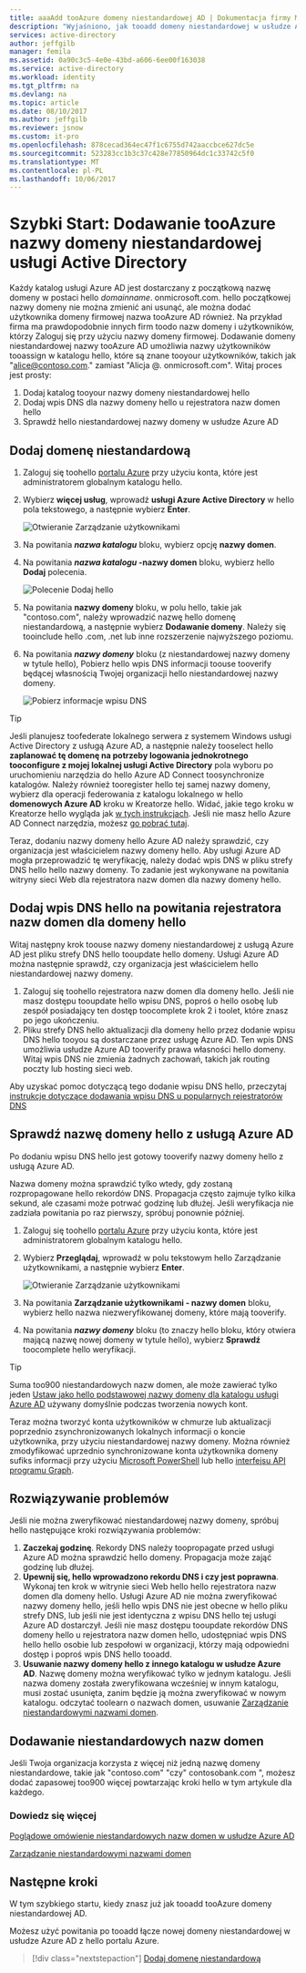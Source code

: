 ```yaml
---
title: aaaAdd tooAzure domeny niestandardowej AD | Dokumentacja firmy Microsoft
description: "Wyjaśniono, jak tooadd domeny niestandardowej w usłudze Azure Active Directory."
services: active-directory
author: jeffgilb
manager: femila
ms.assetid: 0a90c3c5-4e0e-43bd-a606-6ee00f163038
ms.service: active-directory
ms.workload: identity
ms.tgt_pltfrm: na
ms.devlang: na
ms.topic: article
ms.date: 08/10/2017
ms.author: jeffgilb
ms.reviewer: jsnow
ms.custom: it-pro
ms.openlocfilehash: 878cecad364ec47f1c6755d742aaccbce627dc5e
ms.sourcegitcommit: 523283cc1b3c37c428e77850964dc1c33742c5f0
ms.translationtype: MT
ms.contentlocale: pl-PL
ms.lasthandoff: 10/06/2017
---
```

# <a name="quickstart-add-a-custom-domain-name-tooazure-active-directory"></a>Szybki Start: Dodawanie tooAzure nazwy domeny niestandardowej usługi Active Directory

Każdy katalog usługi Azure AD jest dostarczany z początkową nazwę domeny w postaci hello *domainname*. onmicrosoft.com. hello początkowej nazwy domeny nie można zmienić ani usunąć, ale można dodać użytkownika domeny firmowej nazwa tooAzure AD również. Na przykład firma ma prawdopodobnie innych firm toodo nazw domeny i użytkowników, którzy Zaloguj się przy użyciu nazwy domeny firmowej. Dodawanie domeny niestandardowej nazwy tooAzure AD umożliwia nazwy użytkowników tooassign w katalogu hello, które są znane tooyour użytkowników, takich jak "alice@contoso.com." zamiast "Alicja @*<domain name>*. onmicrosoft.com". Witaj proces jest prosty:

1. Dodaj katalog tooyour nazwy domeny niestandardowej hello
2. Dodaj wpis DNS dla nazwy domeny hello u rejestratora nazw domen hello
3. Sprawdź hello niestandardowej nazwy domeny w usłudze Azure AD

## <a name="add-your-custom-domain"></a>Dodaj domenę niestandardową
1. Zaloguj się toohello [portalu Azure](https://portal.azure.com) przy użyciu konta, które jest administratorem globalnym katalogu hello.
2. Wybierz **więcej usług**, wprowadź **usługi Azure Active Directory** w hello pola tekstowego, a następnie wybierz **Enter**.
   
   ![Otwieranie Zarządzanie użytkownikami](./media/active-directory-domains-add-azure-portal/user-management.png)
3. Na powitania ***nazwa katalogu*** bloku, wybierz opcję **nazwy domen**.
4. Na powitania  ***nazwa katalogu* -nazwy domen** bloku, wybierz hello **Dodaj** polecenia.
   
   ![Polecenie Dodaj hello](./media/active-directory-domains-add-azure-portal/add-command.png)
5. Na powitania **nazwy domeny** bloku, w polu hello, takie jak "contoso.com", należy wprowadzić nazwę hello domenę niestandardową, a następnie wybierz **Dodawanie domeny**. Należy się tooinclude hello .com, .net lub inne rozszerzenie najwyższego poziomu.
6. Na powitania ***nazwy domeny*** bloku (z niestandardowej nazwy domeny w tytule hello), Pobierz hello wpis DNS informacji toouse tooverify będącej własnością Twojej organizacji hello niestandardowej nazwy domeny.
   
   ![Pobierz informacje wpisu DNS](./media/active-directory-domains-add-azure-portal/get-dns-info.png)

> [!TIP]
> Jeśli planujesz toofederate lokalnego serwera z systemem Windows usługi Active Directory z usługą Azure AD, a następnie należy tooselect hello **zaplanować tę domenę na potrzeby logowania jednokrotnego tooconfigure z mojej lokalnej usługi Active Directory** pola wyboru po uruchomieniu narzędzia do hello Azure AD Connect toosynchronize katalogów. Należy również tooregister hello tej samej nazwy domeny, wybierz dla operacji federowania z katalogu lokalnego w hello **domenowych Azure AD** kroku w Kreatorze hello. Widać, jakie tego kroku w Kreatorze hello wygląda jak [w tych instrukcjach](./connect/active-directory-aadconnect-get-started-custom.md#verify-the-azure-ad-domain-selected-for-federation). Jeśli nie masz hello Azure AD Connect narzędzia, możesz [go pobrać tutaj](http://go.microsoft.com/fwlink/?LinkId=615771).

Teraz, dodaniu nazwy domeny hello Azure AD należy sprawdzić, czy organizacja jest właścicielem nazwy domeny hello. Aby usługi Azure AD mogła przeprowadzić tę weryfikację, należy dodać wpis DNS w pliku strefy DNS hello hello nazwy domeny. To zadanie jest wykonywane na powitania witryny sieci Web dla rejestratora nazw domen dla nazwy domeny hello.

## <a name="add-hello-dns-entry-at-hello-domain-name-registrar-for-hello-domain"></a>Dodaj wpis DNS hello na powitania rejestratora nazw domen dla domeny hello
Witaj następny krok toouse nazwy domeny niestandardowej z usługą Azure AD jest pliku strefy DNS hello tooupdate hello domeny. Usługi Azure AD można następnie sprawdź, czy organizacja jest właścicielem hello niestandardowej nazwy domeny.

1. Zaloguj się toohello rejestratora nazw domen dla domeny hello. Jeśli nie masz dostępu tooupdate hello wpisu DNS, poproś o hello osobę lub zespół posiadający ten dostęp toocomplete krok 2 i toolet, które znasz po jego ukończeniu.
2. Pliku strefy DNS hello aktualizacji dla domeny hello przez dodanie wpisu DNS hello tooyou są dostarczane przez usługę Azure AD. Ten wpis DNS umożliwia usłudze Azure AD tooverify prawa własności hello domeny. Witaj wpis DNS nie zmienia żadnych zachowań, takich jak routing poczty lub hosting sieci web.

Aby uzyskać pomoc dotyczącą tego dodanie wpisu DNS hello, przeczytaj [instrukcje dotyczące dodawania wpisu DNS u popularnych rejestratorów DNS](https://support.office.com/article/Create-DNS-records-for-Office-365-when-you-manage-your-DNS-records-b0f3fdca-8a80-4e8e-9ef3-61e8a2a9ab23/)

## <a name="verify-hello-domain-name-with-azure-ad"></a>Sprawdź nazwę domeny hello z usługą Azure AD
Po dodaniu wpisu DNS hello jest gotowy tooverify nazwy domeny hello z usługą Azure AD.

Nazwa domeny można sprawdzić tylko wtedy, gdy zostaną rozpropagowane hello rekordów DNS. Propagacja często zajmuje tylko kilka sekund, ale czasami może potrwać godzinę lub dłużej. Jeśli weryfikacja nie zadziała powitania po raz pierwszy, spróbuj ponownie później.

1. Zaloguj się toohello [portalu Azure](https://portal.azure.com) przy użyciu konta, które jest administratorem globalnym katalogu hello.
2. Wybierz **Przeglądaj**, wprowadź w polu tekstowym hello Zarządzanie użytkownikami, a następnie wybierz **Enter**.
   
   ![Otwieranie Zarządzanie użytkownikami](./media/active-directory-domains-add-azure-portal/user-management.png)
3. Na powitania **Zarządzanie użytkownikami - nazwy domen** bloku, wybierz hello nazwa niezweryfikowanej domeny, które mają tooverify.
4. Na powitania ***nazwy domeny*** bloku (to znaczy hello bloku, który otwiera mającą nazwę nowej domeny w tytule hello), wybierz **Sprawdź** toocomplete hello weryfikacji.

> [!TIP]
> Suma too900 niestandardowych nazw domen, ale może zawierać tylko jeden [Ustaw jako hello podstawowej nazwy domeny dla katalogu usługi Azure AD](active-directory-domains-manage-azure-portal.md#set-the-primary-domain-name-for-your-azure-ad-directory) używany domyślnie podczas tworzenia nowych kont.

Teraz można tworzyć konta użytkowników w chmurze lub aktualizacji poprzednio zsynchronizowanych lokalnych informacji o koncie użytkownika, przy użyciu niestandardowej nazwy domeny. Można również zmodyfikować uprzednio synchronizowane konta użytkownika domeny sufiks informacji przy użyciu [Microsoft PowerShell](https://msdn.microsoft.com/library/azure/e1ef403f-3347-4409-8f46-d72dafa116e0#BKMK_ManageDomains) lub hello [interfejsu API programu Graph](https://msdn.microsoft.com/Library/Azure/Ad/Graph/api/domains-operations).

## <a name="troubleshooting"></a>Rozwiązywanie problemów
Jeśli nie można zweryfikować niestandardowej nazwy domeny, spróbuj hello następujące kroki rozwiązywania problemów:

1. **Zaczekaj godzinę**. Rekordy DNS należy toopropagate przed usługi Azure AD można sprawdzić hello domeny. Propagacja może zająć godzinę lub dłużej.
2. **Upewnij się, hello wprowadzono rekordu DNS i czy jest poprawna**. Wykonaj ten krok w witrynie sieci Web hello hello rejestratora nazw domen dla domeny hello. Usługi Azure AD nie można zweryfikować nazwy domeny hello, jeśli hello wpis DNS nie jest obecne w hello pliku strefy DNS, lub jeśli nie jest identyczna z wpisu DNS hello tej usługi Azure AD dostarczył. Jeśli nie masz dostępu tooupdate rekordów DNS domeny hello u rejestratora nazw domen hello, udostępniać wpis DNS hello hello osobie lub zespołowi w organizacji, którzy mają odpowiedni dostęp i poproś wpis DNS hello tooadd.
3. **Usuwanie nazwy domeny hello z innego katalogu w usłudze Azure AD**. Nazwę domeny można weryfikować tylko w jednym katalogu. Jeśli nazwa domeny została zweryfikowana wcześniej w innym katalogu, musi zostać usunięta, zanim będzie ją można zweryfikować w nowym katalogu. odczytać toolearn o nazwach domen, usuwanie [Zarządzanie niestandardowymi nazwami domen](active-directory-domains-manage-azure-portal.md).    

## <a name="add-more-custom-domain-names"></a>Dodawanie niestandardowych nazw domen
Jeśli Twoja organizacja korzysta z więcej niż jedną nazwę domeny niestandardowe, takie jak "contoso.com" "czy" contosobank.com ", możesz dodać zapasowej too900 więcej powtarzając kroki hello w tym artykule dla każdego.

### <a name="learn-more"></a>Dowiedz się więcej
[Poglądowe omówienie niestandardowych nazw domen w usłudze Azure AD](active-directory-add-domain-concepts.md)

[Zarządzanie niestandardowymi nazwami domen](active-directory-domains-manage-azure-portal.md)


## <a name="next-steps"></a>Następne kroki
W tym szybkiego startu, kiedy znasz już jak tooadd tooAzure domeny niestandardowej AD. 

Możesz użyć powitania po tooadd łącze nowej domeny niestandardowej w usłudze Azure AD z hello portalu Azure.

> [!div class="nextstepaction"]
> [Dodaj domenę niestandardową](https://aad.portal.azure.com/#blade/Microsoft_AAD_IAM/ActiveDirectoryMenuBlade/QuickStart) 